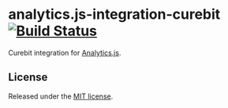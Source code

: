 # analytics.js-integration-curebit [![Build Status][ci-badge]][ci-link]

Curebit integration for [Analytics.js][].

## License

Released under the [MIT license](LICENSE).


[Analytics.js]: https://segment.com/docs/libraries/analytics.js/
[ci-link]: https://circleci.com/gh/segment-integrations/analytics.js-integration-curebit
[ci-badge]: https://circleci.com/gh/segment-integrations/analytics.js-integration-curebit.svg?style=svg
